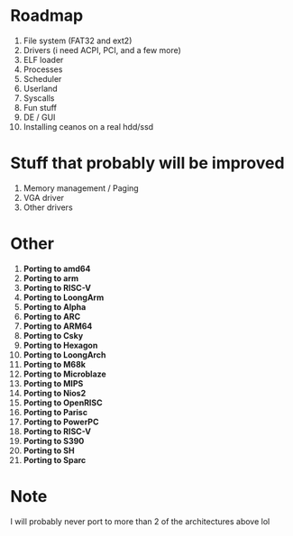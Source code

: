# Roadmap

1. File system (FAT32 and ext2)
2. Drivers (i need ACPI, PCI, and a few more)
3. ELF loader
4. Processes 
5. Scheduler 
6. Userland
7. Syscalls 
8. Fun stuff
9. DE / GUI
10. Installing ceanos on a real hdd/ssd

# Stuff that probably will be improved

1. Memory management / Paging
2. VGA driver
3. Other drivers

# Other

1. **Porting to amd64**
2. **Porting to arm**
3. **Porting to RISC-V**
4. **Porting to LoongArm**
5. **Porting to Alpha**
6. **Porting to ARC**
7. **Porting to ARM64**
8. **Porting to Csky**
9. **Porting to Hexagon**
10. **Porting to LoongArch**
11. **Porting to M68k**
12. **Porting to Microblaze**
13. **Porting to MIPS**
14. **Porting to Nios2**
15. **Porting to OpenRISC**
16. **Porting to Parisc**
17. **Porting to PowerPC**
18. **Porting to RISC-V**
19. **Porting to S390**
20. **Porting to SH**
21. **Porting to Sparc**

# Note

I will probably never port to more than 2 of the architectures above lol